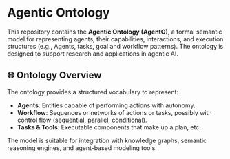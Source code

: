 # Agentic Ontology

This repository contains the **Agentic Ontology (AgentO)**, a formal semantic model for representing agents, their capabilities, interactions, and execution structures (e.g., Agents, tasks, goal  and workflow patterns). The ontology is designed to support research and applications in agentic AI.

## 🌐 Ontology Overview

The ontology provides a structured vocabulary to represent:

- **Agents**: Entities capable of performing actions with autonomy.
- **Workflow**: Sequences or networks of actions or tasks, possibly with control flow (sequential, parallel, conditional).
- **Tasks & Tools**: Executable components that make up a plan, etc.

The model is suitable for integration with knowledge graphs, semantic reasoning engines, and agent-based modeling tools.
